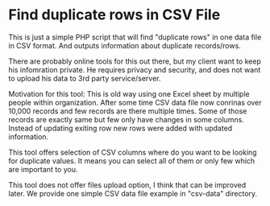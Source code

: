 # Find duplicate rows in CSV File

This is just a simple PHP script that will find "duplicate rows" in one data file in CSV format.
And outputs information about duplicate records/rows.

There are probably online tools for this out there, but my client want to keep his infomration private. He requires privacy and security, and does not want to upload his data to 3rd party service/server.

Motivation for this tool: This is old way using one Excel sheet by multiple people within organization. After some time CSV data file now conrinas over 10,000 records and few records are there multiple times. Some of those records are exactly same but few only have changes in some columns. Instead of updating exiting row new rows were added with updated information.

This tool offers selection of CSV columns where do you want to be looking for duplicate values. It means you can select all of them or only few which are important to you.

This tool does not offer files upload option, I think that can be improved later. We provide one simple CSV data file example in "csv-data" directory.
